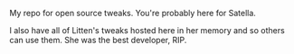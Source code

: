 My repo for open source tweaks. You're probably here for Satella.

I also have all of Litten's tweaks hosted here in her memory and so others can use them. She was the best developer, RIP.
